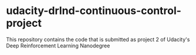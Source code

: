 # udacity-drlnd-continuous-control-project
This repository contains the code that is submitted as project 2 of Udacity's Deep Reinforcement Learning Nanodegree
